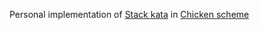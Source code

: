 Personal implementation of [Stack kata](https://www.codurance.com/katas/stack) in [Chicken scheme](http://www.call-cc.org/)
